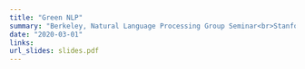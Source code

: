 ```yaml
---
title: "Green NLP"
summary: "Berkeley, Natural Language Processing Group Seminar<br>Stanford, Natural Language Processing Group Seminar<br>Google Brain, Natural Language Processing Group Seminar"
date: "2020-03-01"
links:
url_slides: slides.pdf
---
```

